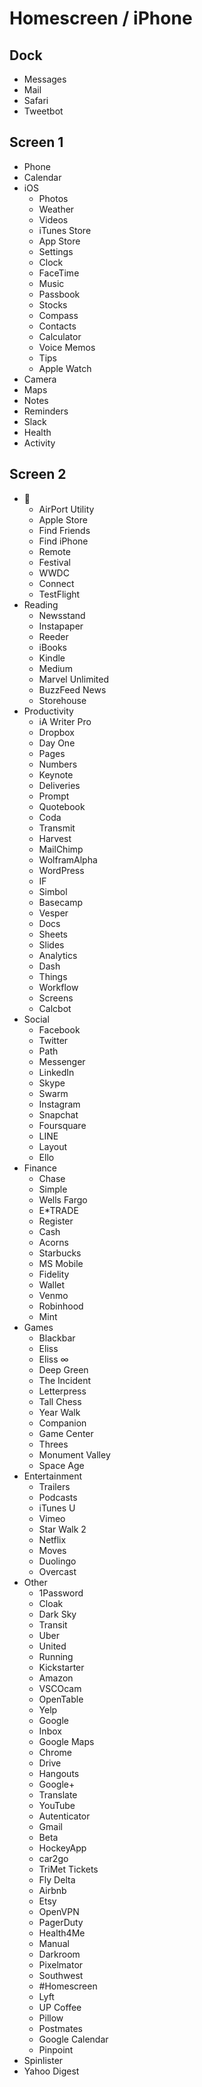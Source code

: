 # Homescreen / iPhone

## Dock
- Messages
- Mail
- Safari
- Tweetbot

## Screen 1
- Phone
- Calendar
- iOS
  - Photos
  - Weather
  - Videos
  - iTunes Store
  - App Store
  - Settings
  - Clock
  - FaceTime
  - Music
  - Passbook
  - Stocks
  - Compass
  - Contacts
  - Calculator
  - Voice Memos
  - Tips
  - Apple Watch
- Camera
- Maps
- Notes
- Reminders
- Slack
- Health
- Activity

## Screen 2
- 
  - AirPort Utility
  - Apple Store
  - Find Friends
  - Find iPhone
  - Remote
  - Festival
  - WWDC
  - Connect
  - TestFlight
- Reading
  - Newsstand
  - Instapaper
  - Reeder
  - iBooks
  - Kindle
  - Medium
  - Marvel Unlimited
  - BuzzFeed News
  - Storehouse
- Productivity
  - iA Writer Pro
  - Dropbox
  - Day One
  - Pages
  - Numbers
  - Keynote
  - Deliveries
  - Prompt
  - Quotebook
  - Coda
  - Transmit
  - Harvest
  - MailChimp
  - WolframAlpha
  - WordPress
  - IF
  - Simbol
  - Basecamp
  - Vesper
  - Docs
  - Sheets
  - Slides
  - Analytics
  - Dash
  - Things
  - Workflow
  - Screens
  - Calcbot
- Social
  - Facebook
  - Twitter
  - Path
  - Messenger
  - LinkedIn
  - Skype
  - Swarm
  - Instagram
  - Snapchat
  - Foursquare
  - LINE
  - Layout
  - Ello
- Finance
  - Chase
  - Simple
  - Wells Fargo
  - E*TRADE
  - Register
  - Cash
  - Acorns
  - Starbucks
  - MS Mobile
  - Fidelity
  - Wallet
  - Venmo
  - Robinhood
  - Mint
- Games
  - Blackbar
  - Eliss
  - Eliss ∞
  - Deep Green
  - The Incident
  - Letterpress
  - Tall Chess
  - Year Walk
  - Companion
  - Game Center
  - Threes
  - Monument Valley
  - Space Age
- Entertainment
  - Trailers
  - Podcasts
  - iTunes U
  - Vimeo
  - Star Walk 2
  - Netflix
  - Moves
  - Duolingo
  - Overcast
- Other
  - 1Password
  - Cloak
  - Dark Sky
  - Transit
  - Uber
  - United
  - Running
  - Kickstarter
  - Amazon
  - VSCOcam
  - OpenTable
  - Yelp
  - Google
  - Inbox
  - Google Maps
  - Chrome
  - Drive
  - Hangouts
  - Google+
  - Translate
  - YouTube
  - Autenticator
  - Gmail
  - Beta
  - HockeyApp
  - car2go
  - TriMet Tickets
  - Fly Delta
  - Airbnb
  - Etsy
  - OpenVPN
  - PagerDuty
  - Health4Me
  - Manual
  - Darkroom
  - Pixelmator
  - Southwest
  - #Homescreen
  - Lyft
  - UP Coffee
  - Pillow
  - Postmates
  - Google Calendar
  - Pinpoint
- Spinlister
- Yahoo Digest
